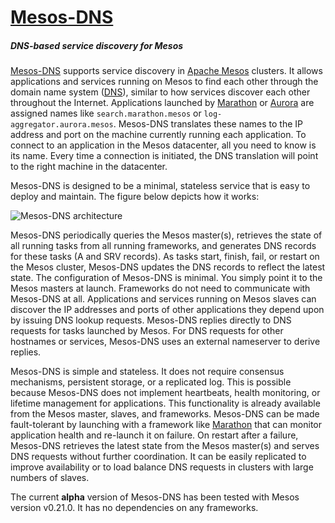 # [Mesos-DNS](https://mesosphere.github.io/mesos-dns/)
##### DNS-based service discovery for Mesos

[Mesos-DNS](https://github.com/mesosphere/mesos-dns) supports service discovery in [Apache Mesos](http://mesos.apache.org/) clusters. It allows applications and services running on Mesos to find each other through the domain name system ([DNS](http://en.wikipedia.org/wiki/Domain_Name_System)), similar to how services discover each other throughout the Internet. Applications launched by [Marathon](https://github.com/mesosphere/marathon) or [Aurora](http://aurora.incubator.apache.org/) are assigned names like `search.marathon.mesos` or `log-aggregator.aurora.mesos`. Mesos-DNS translates these names to the IP address and port on the machine currently running each application. To connect to an application in the Mesos datacenter, all you need to know is its name. Every time a connection is initiated, the DNS translation will point to the right machine in the datacenter. 

Mesos-DNS is designed to be a minimal, stateless service that is easy to deploy and maintain. The figure below depicts how it works:

![Mesos-DNS architecture](https://github.com/mesosphere/mesos-dns/blob/master/docs/mesos-dns.png)

Mesos-DNS periodically queries the Mesos master(s), retrieves the state of all running tasks from all running frameworks, and generates DNS records for these tasks (A and SRV records). As tasks start, finish, fail, or restart on the Mesos cluster, Mesos-DNS updates the DNS records to reflect the latest state. The configuration of Mesos-DNS is minimal. You simply point it to the Mesos masters at launch. Frameworks do not need to communicate with Mesos-DNS at all. Applications and services running on Mesos slaves can discover the IP addresses and ports of other applications they depend upon by issuing DNS lookup requests. Mesos-DNS replies directly to DNS requests for tasks launched by Mesos. For DNS requests for other hostnames or services, Mesos-DNS uses an external nameserver to derive replies.

Mesos-DNS is simple and stateless. It does not require consensus mechanisms, persistent storage, or a replicated log. This is possible because Mesos-DNS does not implement heartbeats, health monitoring, or lifetime management for applications. This functionality is already available from the Mesos master, slaves, and frameworks. Mesos-DNS can be made fault-tolerant by launching with a framework like [Marathon](https://github.com/mesosphere/marathon) that can monitor application health and re-launch it on failure. On restart after a failure, Mesos-DNS retrieves the latest state from the Mesos master(s) and serves DNS requests without further coordination. It can be easily replicated to improve availability or to load balance DNS requests in clusters with large numbers of slaves. 

The current **alpha** version of Mesos-DNS has been tested with Mesos version v0.21.0. It has no dependencies on any frameworks.
